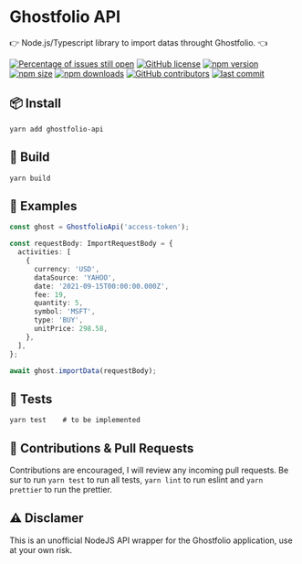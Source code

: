 # Ghostfolio API

:point_right: Node.js/Typescript library to import datas throught Ghostfolio. :point_left:

[![Percentage of issues still open](http://isitmaintained.com/badge/open/aussedatlo/ghostfolio-api.svg)](http://isitmaintained.com/project/aussedatlo/ghostfolio-api 'Percentage of issues still open')
[![GitHub license](https://img.shields.io/github/license/aussedatlo/ghostfolio-api.svg)](https://github.com/aussedatlo/ghostfolio-api/blob/master/LICENSE.md)
[![npm version](https://img.shields.io/npm/v/ghostfolio-api)][1]
[![npm size](https://img.shields.io/bundlephobia/min/ghostfolio-api/latest)][1]
[![npm downloads](https://img.shields.io/npm/dt/ghostfolio-api)][1]
[![GitHub contributors](https://img.shields.io/github/contributors/aussedatlo/ghostfolio-api.svg)](https://GitHub.com/aussedatlo/ghostfolio-api/graphs/contributors/)
[![last commit](https://img.shields.io/github/last-commit/aussedatlo/ghostfolio-api)][1]

[1]: https://www.npmjs.com/package/ghostfolio-api

## :package: Install

```shell
yarn add ghostfolio-api
```

## :wrench: Build

```shell
yarn build
```

## :open_book: Examples

```typescript
const ghost = GhostfolioApi('access-token');

const requestBody: ImportRequestBody = {
  activities: [
    {
      currency: 'USD',
      dataSource: 'YAHOO',
      date: '2021-09-15T00:00:00.000Z',
      fee: 19,
      quantity: 5,
      symbol: 'MSFT',
      type: 'BUY',
      unitPrice: 298.58,
    },
  ],
};

await ghost.importData(requestBody);
```

## :test_tube: Tests

```shell
yarn test    # to be implemented
```

## :wave: Contributions & Pull Requests

Contributions are encouraged, I will review any incoming pull requests.
Be sur to run `yarn test` to run all tests, `yarn lint` to run eslint and `yarn prettier` to run the prettier.

## :warning: Disclamer

This is an unofficial NodeJS API wrapper for the Ghostfolio application, use at your own risk.
